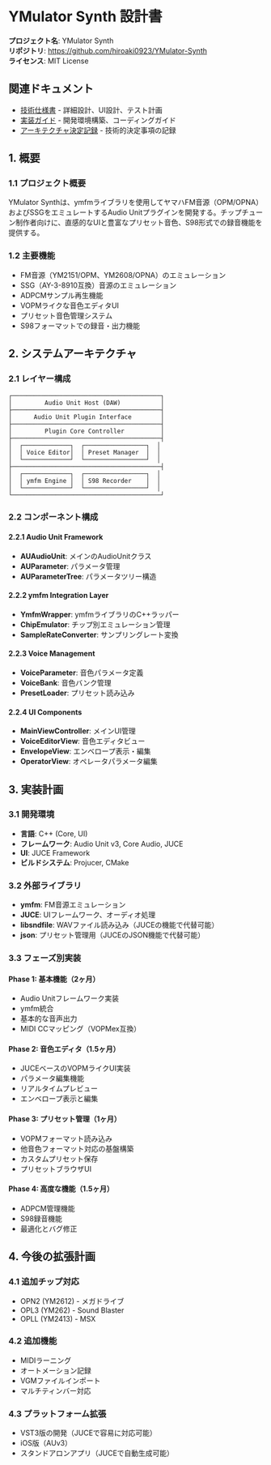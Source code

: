 # YMulator Synth 設計書

**プロジェクト名**: YMulator Synth  
**リポジトリ**: https://github.com/hiroaki0923/YMulator-Synth  
**ライセンス**: MIT License  

## 関連ドキュメント
- [技術仕様書](ymulatorsynth-technical-spec.md) - 詳細設計、UI設計、テスト計画
- [実装ガイド](ymulatorsynth-implementation-guide.md) - 開発環境構築、コーディングガイド
- [アーキテクチャ決定記録](ymulatorsynth-adr.md) - 技術的決定事項の記録

## 1. 概要

### 1.1 プロジェクト概要
YMulator Synthは、ymfmライブラリを使用してヤマハFM音源（OPM/OPNA）およびSSGをエミュレートするAudio Unitプラグインを開発する。チップチューン制作者向けに、直感的なUIと豊富なプリセット音色、S98形式での録音機能を提供する。

### 1.2 主要機能
- FM音源（YM2151/OPM、YM2608/OPNA）のエミュレーション
- SSG（AY-3-8910互換）音源のエミュレーション
- ADPCMサンプル再生機能
- VOPMライクな音色エディタUI
- プリセット音色管理システム
- S98フォーマットでの録音・出力機能

## 2. システムアーキテクチャ

### 2.1 レイヤー構成
```
┌─────────────────────────────────────────┐
│         Audio Unit Host (DAW)           │
├─────────────────────────────────────────┤
│      Audio Unit Plugin Interface        │
├─────────────────────────────────────────┤
│         Plugin Core Controller          │
├─────────────────────────────────────────┤
│  ┌─────────────┐  ┌─────────────────┐  │
│  │ Voice Editor│  │ Preset Manager  │  │
│  └─────────────┘  └─────────────────┘  │
├─────────────────────────────────────────┤
│  ┌─────────────┐  ┌─────────────────┐  │
│  │ ymfm Engine │  │ S98 Recorder    │  │
│  └─────────────┘  └─────────────────┘  │
└─────────────────────────────────────────┘
```

### 2.2 コンポーネント構成

#### 2.2.1 Audio Unit Framework
- **AUAudioUnit**: メインのAudioUnitクラス
- **AUParameter**: パラメータ管理
- **AUParameterTree**: パラメータツリー構造

#### 2.2.2 ymfm Integration Layer
- **YmfmWrapper**: ymfmライブラリのC++ラッパー
- **ChipEmulator**: チップ別エミュレーション管理
- **SampleRateConverter**: サンプリングレート変換

#### 2.2.3 Voice Management
- **VoiceParameter**: 音色パラメータ定義
- **VoiceBank**: 音色バンク管理
- **PresetLoader**: プリセット読み込み

#### 2.2.4 UI Components
- **MainViewController**: メインUI管理
- **VoiceEditorView**: 音色エディタビュー
- **EnvelopeView**: エンベロープ表示・編集
- **OperatorView**: オペレータパラメータ編集

## 3. 実装計画

### 3.1 開発環境
- **言語**: C++ (Core, UI)
- **フレームワーク**: Audio Unit v3, Core Audio, JUCE
- **UI**: JUCE Framework
- **ビルドシステム**: Projucer, CMake

### 3.2 外部ライブラリ
- **ymfm**: FM音源エミュレーション
- **JUCE**: UIフレームワーク、オーディオ処理
- **libsndfile**: WAVファイル読み込み（JUCEの機能で代替可能）
- **json**: プリセット管理用（JUCEのJSON機能で代替可能）

### 3.3 フェーズ別実装

#### Phase 1: 基本機能（2ヶ月）
- Audio Unitフレームワーク実装
- ymfm統合
- 基本的な音声出力
- MIDI CCマッピング（VOPMex互換）

#### Phase 2: 音色エディタ（1.5ヶ月）
- JUCEベースのVOPMライクUI実装
- パラメータ編集機能
- リアルタイムプレビュー
- エンベロープ表示と編集

#### Phase 3: プリセット管理（1ヶ月）
- VOPMフォーマット読み込み
- 他音色フォーマット対応の基盤構築
- カスタムプリセット保存
- プリセットブラウザUI

#### Phase 4: 高度な機能（1.5ヶ月）
- ADPCM管理機能
- S98録音機能
- 最適化とバグ修正

## 4. 今後の拡張計画

### 4.1 追加チップ対応
- OPN2 (YM2612) - メガドライブ
- OPL3 (YM262) - Sound Blaster
- OPLL (YM2413) - MSX

### 4.2 追加機能
- MIDIラーニング
- オートメーション記録
- VGMファイルインポート
- マルチティンバー対応

### 4.3 プラットフォーム拡張
- VST3版の開発（JUCEで容易に対応可能）
- iOS版（AUv3）
- スタンドアロンアプリ（JUCEで自動生成可能）
